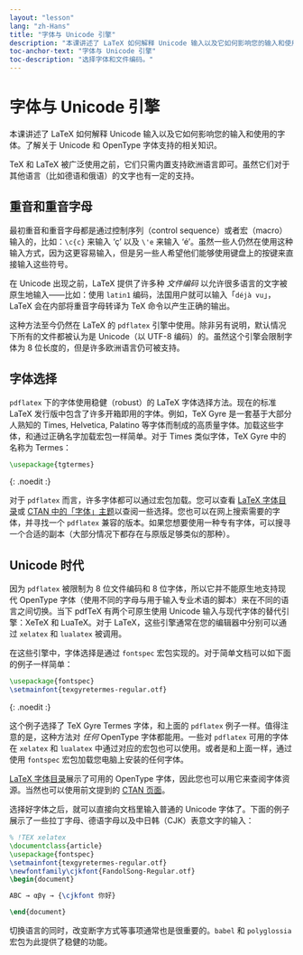 ```yaml
---
layout: "lesson"
lang: "zh-Hans"
title: "字体与 Unicode 引擎"
description: "本课讲述了 LaTeX 如何解释 Unicode 输入以及它如何影响您的输入和使用的字体。了解关于 Unicode 和 OpenType 字体支持的相关知识。"
toc-anchor-text: "字体与 Unicode 引擎"
toc-description: "选择字体和文件编码。"
---
```


# 字体与 Unicode 引擎

<span
  class="summary">本课讲述了 LaTeX 如何解释 Unicode 输入以及它如何影响您的输入和使用的字体。了解关于 Unicode 和 OpenType 字体支持的相关知识。</span>

TeX 和 LaTeX 被广泛使用之前，它们只需内置支持欧洲语言即可。虽然它们对于其他语言（比如德语和俄语）的文字也有一定的支持。

## 重音和重音字母

最初重音和重音字母都是通过控制序列（control sequence）或者宏（macro）输入的，比如：`\c{c}` 来输入 ‘ç’ 以及 `\'e` 来输入 ‘é’。虽然一些人仍然在使用这种输入方式，因为这更容易输入，但是另一些人希望他们能够使用键盘上的按键来直接输入这些符号。

在 Unicode 出现之前，LaTeX 提供了许多种 *文件编码* 以允许很多语言的文字被原生地输入——比如：使用 `latin1` 编码，法国用户就可以输入「`déjà vu`」，LaTeX 会在内部将重音字母转译为 TeX 命令以产生正确的输出。 

这种方法至今仍然在 LaTeX 的 `pdflatex` 引擎中使用。除非另有说明，默认情况下所有的文件都被认为是 Unicode（以 UTF-8 编码）的。虽然这个引擎会限制字体为 8 位长度的，但是许多欧洲语言仍可被支持。

## 字体选择

`pdflatex` 下的字体使用稳健（robust）的 LaTeX 字体选择方法。现在的标准 LaTeX 发行版中包含了许多开箱即用的字体。例如，TeX Gyre 是一套基于大部分人熟知的 Times, Helvetica, Palatino 等字体而制成的高质量字体。加载这些字体，和通过正确名字加载宏包一样简单。对于 Times 类似字体，TeX Gyre 中的名称为 Termes：

```latex
\usepackage{tgtermes}
```
{: .noedit :}

对于 `pdflatex` 而言，许多字体都可以通过宏包加载。您可以查看 [LaTeX 字体目录](https://www.tug.org/FontCatalogue/)或
[CTAN 中的「字体」主题](https://www.ctan.org/topic/font)以查阅一些选择。您也可以在网上搜索需要的字体，并寻找一个 `pdflatex` 兼容的版本。如果您想要使用一种专有字体，可以搜寻一个合适的副本（大部分情况下都存在与原版足够类似的那种）。

## Unicode 时代

因为 `pdflatex` 被限制为 8 位文件编码和 8 位字体，所以它并不能原生地支持现代 OpenType 字体（使用不同的字母与用于输入专业术语的脚本）来在不同的语言之间切换。当下 pdfTeX 有两个可原生使用 Unicode 输入与现代字体的替代引擎：XeTeX 和 LuaTeX。对于 LaTeX，这些引擎通常在您的编辑器中分别可以通过 `xelatex` 和 `lualatex` 被调用。

在这些引擎中，字体选择是通过 `fontspec` 宏包实现的。对于简单文档可以如下面的例子一样简单：
```latex
\usepackage{fontspec}
\setmainfont{texgyretermes-regular.otf}
```
{: .noedit :}

这个例子选择了 TeX Gyre Termes 字体，和上面的 `pdflatex` 例子一样。值得注意的是，这种方法对 *任何* OpenType 字体都能用。一些对 `pdflatex` 可用的字体在 `xelatex` 和 `lualatex` 中通过对应的宏包也可以使用。或者是和上面一样，通过使用 `fontspec` 宏包加载您电脑上安装的任何字体。

[LaTeX 字体目录](https://www.tug.org/FontCatalogue/)展示了可用的 OpenType 字体，因此您也可以用它来查阅字体资源。当然也可以使用前文提到的 [CTAN 页面](https://www.ctan.org/topic/font)。

选择好字体之后，就可以直接向文档里输入普通的 Unicode 字体了。下面的例子展示了一些拉丁字母、德语字母以及中日韩（CJK）表意文字的输入：

```latex
% !TEX xelatex
\documentclass{article}
\usepackage{fontspec}
\setmainfont{texgyretermes-regular.otf}
\newfontfamily\cjkfont{FandolSong-Regular.otf}
\begin{document}

ABC → αβγ → {\cjkfont 你好}

\end{document}
```

<p 
  class="hint">切换语言的同时，改变断字方式等事项通常也是很重要的。<code>babel</code> 和 <code>polyglossia</code> 宏包为此提供了稳健的功能。</p>
